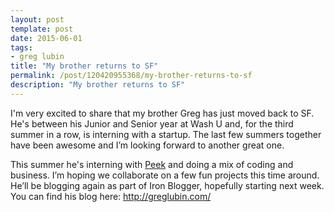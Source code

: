 ```yaml
---
layout: post
template: post
date: 2015-06-01
tags:
- greg lubin
title: "My brother returns to SF"
permalink: /post/120420955368/my-brother-returns-to-sf
description: "My brother returns to SF"
---
```

<p>I'm very excited to share that my brother Greg has just moved back to SF. He's between his Junior and Senior year at Wash U and, for the third summer in a row, is interning with a startup. The last few summers together have been awesome and I’m looking forward to another great one.</p><p>This summer he's interning with <a href="http://www.peek.com/">Peek</a>&nbsp;and doing a mix of coding and business. I’m hoping we collaborate on a few fun projects this time around. He’ll be blogging again as part of Iron Blogger, hopefully starting next week. You can find his blog here:&nbsp;<a href="http://greglubin.com/">http://greglubin.com/</a></p>